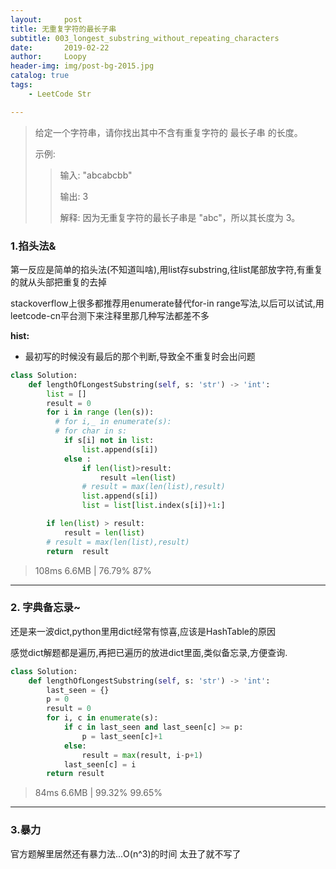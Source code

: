 ```yaml
---
layout:     post
title: 无重复字符的最长子串
subtitle: 003_longest_substring_without_repeating_characters
date:       2019-02-22
author:     Loopy
header-img: img/post-bg-2015.jpg
catalog: true
tags:
    - LeetCode Str

---
```


>给定一个字符串，请你找出其中不含有重复字符的 最长子串 的长度。
>
>示例:
>
>>输入: "abcabcbb"
>>
>>输出: 3
>>
>>解释: 因为无重复字符的最长子串是 "abc"，所以其长度为 3。

### 1.掐头法&

第一反应是简单的掐头法(不知道叫啥),用list存substring,往list尾部放字符,有重复的就从头部把重复的去掉

stackoverflow上很多都推荐用enumerate替代for-in range写法,以后可以试试,用leetcode-cn平台测下来注释里那几种写法都差不多

**hist:**
 - 最初写的时候没有最后的那个判断,导致全不重复时会出问题


``` python
class Solution:
    def lengthOfLongestSubstring(self, s: 'str') -> 'int':
        list = []
        result = 0
        for i in range (len(s)):
          # for i,_ in enumerate(s):
          # for char in s:
            if s[i] not in list:
                list.append(s[i])
            else :
                if len(list)>result:
                    result =len(list)
                # result = max(len(list),result)
                list.append(s[i])
                list = list[list.index(s[i])+1:]

        if len(list) > result:
            result = len(list)
        # result = max(len(list),result)
        return  result
```
>108ms 6.6MB | 76.79% 87%

---
### 2. 字典备忘录~

还是来一波dict,python里用dict经常有惊喜,应该是HashTable的原因

感觉dict解题都是遍历,再把已遍历的放进dict里面,类似备忘录,方便查询.

``` python
class Solution:
    def lengthOfLongestSubstring(self, s: 'str') -> 'int':
        last_seen = {}
        p = 0
        result = 0
        for i, c in enumerate(s):
            if c in last_seen and last_seen[c] >= p:
                p = last_seen[c]+1
            else:
                result = max(result, i-p+1)
            last_seen[c] = i
        return result
```
> 84ms 6.6MB | 99.32% 99.65%

---
### 3.暴力
官方题解里居然还有暴力法...O(n^3)的时间 太丑了就不写了
